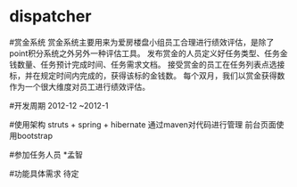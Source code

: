 dispatcher
==========

#赏金系统
	赏金系统主要用来为爱房楼盘小组员工合理进行绩效评估，是除了point积分系统之外另外一种评估工具。
	发布赏金的人员定义好任务类型、任务金钱数量、任务预计完成时间、任务需求文档。
	接受赏金的员工在任务列表点选接标，并在规定时间内完成的，获得该标的金钱数。
	每个双月，我们以赏金获得数作为一个很大维度对员工进行绩效评估。
	
#开发周期
	2012-12 ~2012-1	
	
#使用架构
	struts + spring + hibernate
	通过maven对代码进行管理
	前台页面使用bootstrap
		
#参加任务人员
	*孟智

#功能具体需求
	待定